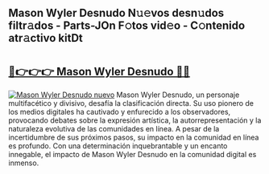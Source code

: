 ## Mason Wyler Desnudo N𝚞𝚎vos desn𝚞dos filtr𝚊dos - Parts-JOn F𝚘tos vid𝚎o - C𝚘ntenido atr𝚊ctivo kitDt

# <h2><a href="http://mb4qtw.tromn.icu/?c=Mason+Wyler+Desnudo">🔗👉👉👉 Mason Wyler Desnudo 🔗🔗</a></h2>

[![Mason Wyler Desnudo nuevo](https://i.imgur.com/pEAQMta.gif)](http://mb4qtw.tromn.icu/?c=Mason+Wyler+Desnudo)
Mason Wyler Desnudo, un personaje multifacético y divisivo, desafía la clasificación directa. Su uso pionero de los medios digitales ha cautivado y enfurecido a los observadores, provocando debates sobre la expresión artística, la autorrepresentación y la naturaleza evolutiva de las comunidades en línea. A pesar de la incertidumbre de sus próximos pasos, su impacto en la comunidad en línea es profundo. Con una determinación inquebrantable y un encanto innegable, el impacto de Mason Wyler Desnudo en la comunidad digital es inmenso.

